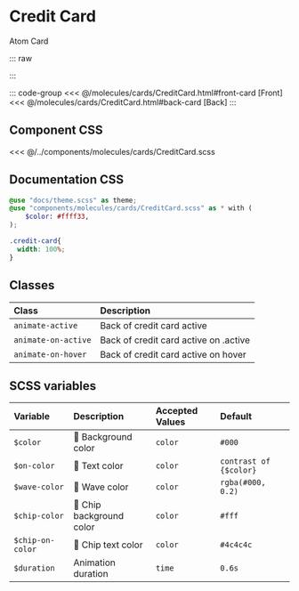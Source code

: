 # Credit Card
<Badge type="tip">Atom</Badge> <Badge type="info">Card</Badge>

::: raw
<div class="dev-section">
    <!--@include: ../../molecules/cards/CreditCard.html -->
</div>
:::

::: code-group
<<< @/molecules/cards/CreditCard.html#front-card [Front]
<<< @/molecules/cards/CreditCard.html#back-card [Back]
:::

## Component CSS

<<< @/../components/molecules/cards/CreditCard.scss

## Documentation CSS

```scss
@use "docs/theme.scss" as theme;
@use "components/molecules/cards/CreditCard.scss" as * with (
    $color: #ffff33,
);

.credit-card{
  width: 100%;
}
```

## Classes

| Class                  | Description                           |
|:-----------------------|:--------------------------------------|
| `animate-active`       | Back of credit card active            |
| `animate-on-active`    | Back of credit card active on .active |
| `animate-on-hover`     | Back of credit card active on hover   |

## SCSS variables

| Variable         | Description                                          | Accepted Values | Default                  |
|:-----------------|:-----------------------------------------------------|:----------------|:-------------------------|
| `$color`         | :first_quarter_moon_with_face: Background color      | `color`         | `#000`                   |
| `$on-color`      | :first_quarter_moon_with_face: Text color            | `color`         | `contrast of {$color}`   |
| `$wave-color`    | :first_quarter_moon_with_face: Wave color            | `color`         | `rgba(#000, 0.2)`        |
| `$chip-color`    | :first_quarter_moon_with_face: Chip background color | `color`         | `#fff`                   |
| `$chip-on-color` | :first_quarter_moon_with_face: Chip text color       | `color`         | `#4c4c4c`                |
| `$duration`      | Animation duration                                   | `time`          | `0.6s`                   |

<style lang="scss">
@use "docs/theme.scss" as theme;
@use "components/molecules/cards/CreditCard.scss" as * with (
    $color: #ffff33,
);

.credit-card{
    width: 100%;
}
</style>